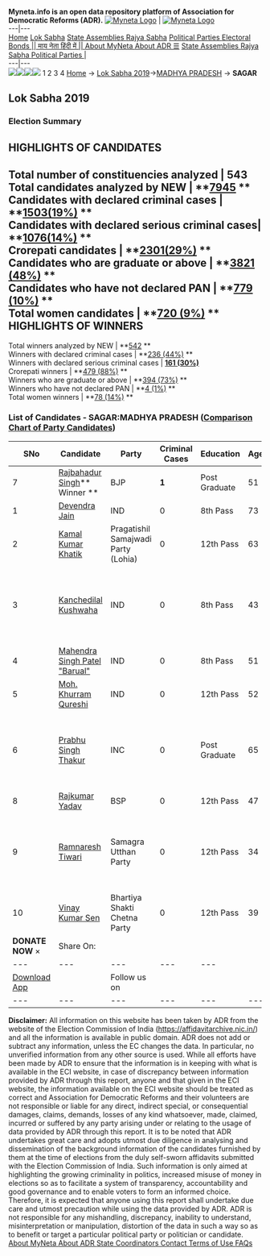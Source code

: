 **Myneta.info is an open data repository platform of Association for Democratic Reforms (ADR).**
[![Myneta Logo](https://www.myneta.info/lib/img/myneta-logo.png)](https://www.myneta.info/) | [![Myneta Logo](https://www.myneta.info/lib/img/adr-logo.png)](https://adrindia.org)  
---|---  
[Home](https://www.myneta.info/) [Lok Sabha](https://www.myneta.info/#ls "Lok Sabha") [ State Assemblies ](https://www.myneta.info/#sa "State Assemblies") [Rajya Sabha](https://www.myneta.info/#rs "Rajya Sabha") [Political Parties ](https://www.myneta.info/party "Political Parties") [ Electoral Bonds ](https://www.myneta.info/electoral_bonds "Electoral Bonds") [ || माय नेता हिंदी में || ](https://translate.google.co.in/translate?prev=hp&hl=en&js=y&u=www.myneta.info&sl=en&tl=hi&history_state0=) [ About MyNeta ](https://adrindia.org/content/about-myneta) [ About ADR ](https://adrindia.org/about-adr/who-we-are) [☰](javascript:void\(0\))
[ State Assemblies ](https://www.myneta.info/#sa "State Assemblies") [ Rajya Sabha ](https://www.myneta.info/#rs "Rajya Sabha") [ Political Parties ](https://www.myneta.info/party "Political Parties")
|   
---|---  
![](https://www.myneta.info/lib/img/banner/banner-1.png)![](https://www.myneta.info/lib/img/banner/banner-2.png)![](https://www.myneta.info/lib/img/banner/banner-3.png)![](https://www.myneta.info/lib/img/banner/banner-4.png)
1  2  3  4 
[Home](https://www.myneta.info/) → [Lok Sabha 2019](https://www.myneta.info/LokSabha2019/)→[MADHYA PRADESH](https://www.myneta.info/LokSabha2019/index.php?action=show_constituencies&state_id=45) → **SAGAR**
### 
## Lok Sabha 2019
###  Election Summary 
HIGHLIGHTS OF CANDIDATES  
---  
Total number of constituencies analyzed |  543   
Total candidates analyzed by NEW | **[7945](https://www.myneta.info/LokSabha2019/index.php?action=summary&subAction=candidates_analyzed&sort=candidate#summary) **  
Candidates with declared criminal cases | **[1503(19%)](https://www.myneta.info/LokSabha2019/index.php?action=summary&subAction=crime&sort=candidate#summary) **  
Candidates with declared serious criminal cases| **[1076(14%)](https://www.myneta.info/LokSabha2019/index.php?action=summary&subAction=serious_crime&sort=candidate#summary) **  
Crorepati candidates | **[2301(29%)](https://www.myneta.info/LokSabha2019/index.php?action=summary&subAction=crorepati&sort=candidate#summary) **  
Candidates who are graduate or above | **[3821 (48%)](https://www.myneta.info/LokSabha2019/index.php?action=summary&subAction=education&sort=candidate#summary) **  
Candidates who have not declared PAN | **[779 (10%)](https://www.myneta.info/LokSabha2019/index.php?action=summary&subAction=without_pan&sort=candidate#summary) **  
Total women candidates | **[720 (9%)](https://www.myneta.info/LokSabha2019/index.php?action=summary&subAction=women_candidate&sort=candidate#summary) **  
HIGHLIGHTS OF WINNERS  
---  
Total winners analyzed by NEW | **[542](https://www.myneta.info/LokSabha2019/index.php?action=summary&subAction=winner_analyzed&sort=candidate#summary) **  
Winners with declared criminal cases | **[236 (44%)](https://www.myneta.info/LokSabha2019/index.php?action=summary&subAction=winner_crime&sort=candidate#summary) **  
Winners with declared serious criminal cases | **[161 (30%)](https://www.myneta.info/LokSabha2019/index.php?action=summary&subAction=winner_serious_crime&sort=candidate#summary)**  
Crorepati winners | **[479 (88%)](https://www.myneta.info/LokSabha2019/index.php?action=summary&subAction=winner_crorepati&sort=candidate#summary) **  
Winners who are graduate or above | **[394 (73%)](https://www.myneta.info/LokSabha2019/index.php?action=summary&subAction=winner_education&sort=candidate#summary) **  
Winners who have not declared PAN | **[4 (1%)](https://www.myneta.info/LokSabha2019/index.php?action=summary&subAction=winner_without_pan&sort=candidate#summary) **  
Total women winners | **[78 (14%)](https://www.myneta.info/LokSabha2019/index.php?action=summary&subAction=winner_women&sort=candidate#summary) **  
### List of Candidates - SAGAR:MADHYA PRADESH ([Comparison Chart of Party Candidates](https://www.myneta.info/LokSabha2019/comparisonchart.php?constituency_id=671))
SNo | Candidate| Party| Criminal Cases| Education| Age| Total Assets| Liabilities  
---|---|---|---|---|---|---|---  
7  | [Rajbahadur Singh](https://www.myneta.info/LokSabha2019/candidate.php?candidate_id=12519)** Winner ** | BJP | **1** | Post Graduate| 51 | Rs 1,64,16,828 ~ 1 Crore+ | Rs 5,47,428 ~ 5 Lacs+  
1  | [Devendra Jain](https://www.myneta.info/LokSabha2019/candidate.php?candidate_id=12588) | IND | 0 | 8th Pass| 73 | Rs 47,99,000 ~ 47 Lacs+ | Rs 2,00,000 ~ 2 Lacs+  
2  | [Kamal Kumar Khatik](https://www.myneta.info/LokSabha2019/candidate.php?candidate_id=12518) | Pragatishil Samajwadi Party (Lohia) | 0 | 12th Pass| 63 | Rs 22,03,000 ~ 22 Lacs+ | Rs 0 ~   
3  | [Kanchedilal Kushwaha](https://www.myneta.info/LokSabha2019/candidate.php?candidate_id=12591) | IND | 0 | 8th Pass| 43 | ![](https://myneta.info/image_v2.php?myneta_folder=LokSabha2019&candidate_id=12591&col=ta) | ![](https://myneta.info/image_v2.php?myneta_folder=LokSabha2019&candidate_id=12591&col=lia)  
4  | [Mahendra Singh Patel "Barual"](https://www.myneta.info/LokSabha2019/candidate.php?candidate_id=12589) | IND | 0 | 8th Pass| 51 | Rs 10,50,000 ~ 10 Lacs+ | Rs 0 ~   
5  | [Moh. Khurram Qureshi](https://www.myneta.info/LokSabha2019/candidate.php?candidate_id=12515) | IND | 0 | 12th Pass| 52 | Rs 1,44,65,000 ~ 1 Crore+ | Rs 4,94,340 ~ 4 Lacs+  
6  | [Prabhu Singh Thakur](https://www.myneta.info/LokSabha2019/candidate.php?candidate_id=12520) | INC | 0 | Post Graduate| 65 | ![](https://myneta.info/image_v2.php?myneta_folder=LokSabha2019&candidate_id=12520&col=ta) | ![](https://myneta.info/image_v2.php?myneta_folder=LokSabha2019&candidate_id=12520&col=lia)  
8  | [Rajkumar Yadav](https://www.myneta.info/LokSabha2019/candidate.php?candidate_id=12514) | BSP | 0 | 12th Pass| 47 | Rs 42,25,000 ~ 42 Lacs+ | Rs 3,00,000 ~ 3 Lacs+  
9  | [Ramnaresh Tiwari](https://www.myneta.info/LokSabha2019/candidate.php?candidate_id=12516) | Samagra Utthan Party | 0 | 12th Pass| 34 | ![](https://myneta.info/image_v2.php?myneta_folder=LokSabha2019&candidate_id=12516&col=ta) | ![](https://myneta.info/image_v2.php?myneta_folder=LokSabha2019&candidate_id=12516&col=lia)  
10  | [Vinay Kumar Sen](https://www.myneta.info/LokSabha2019/candidate.php?candidate_id=12517) | Bhartiya Shakti Chetna Party | 0 | 12th Pass| 39 | Rs 17,75,711 ~ 17 Lacs+ | Rs 1,60,000 ~ 1 Lacs+  
|  **DONATE NOW** × |  Share On:  | [](https://api.whatsapp.com/send?text=https%3A%2F%2Fmyneta.info%2Fpunjab2022%2Findex.php%3Faction%3Dshow_constituencies%26state_id%3D19) | [](https://www.facebook.com/sharer/sharer.php?u=https%3A%2F%2Fmyneta.info%2Fpunjab2022%2Findex.php%3Faction%3Dshow_constituencies%26state_id%3D19) | [](https://twitter.com/share?url=https%3A%2F%2Fmyneta.info%2Fpunjab2022%2Findex.php%3Faction%3Dshow_constituencies%26state_id%3D19)  
---|---|---|---|---  
| [ Download App ](https://play.google.com/store/apps/details?id=com.webrosoft.myneta1&pcampaignid=pcampaignidMKT-Other-global-all-co-prtnr-py-PartBadge-Mar2515-1) | [](https://play.google.com/store/apps/details?id=com.webrosoft.myneta1&pcampaignid=pcampaignidMKT-Other-global-all-co-prtnr-py-PartBadge-Mar2515-1) |  Follow us on  | [](https://www.facebook.com/adrindia.org/) | [](https://twitter.com/adrspeaks) | [](https://groups.google.com/g/national-election-watch?hl=en&pli=1) | [](https://www.instagram.com/adrspeaks/) | [](https://www.youtube.com/user/adrspeaks) | [](https://sharechat.com/profile/adrspeaks)  
---|---|---|---|---|---|---|---|---  
**Disclaimer:** All information on this website has been taken by ADR from the website of the Election Commission of India (https://affidavitarchive.nic.in/) and all the information is available in public domain. ADR does not add or subtract any information, unless the EC changes the data. In particular, no unverified information from any other source is used. While all efforts have been made by ADR to ensure that the information is in keeping with what is available in the ECI website, in case of discrepancy between information provided by ADR through this report, anyone and that given in the ECI website, the information available on the ECI website should be treated as correct and Association for Democratic Reforms and their volunteers are not responsible or liable for any direct, indirect special, or consequential damages, claims, demands, losses of any kind whatsoever, made, claimed, incurred or suffered by any party arising under or relating to the usage of data provided by ADR through this report. It is to be noted that ADR undertakes great care and adopts utmost due diligence in analysing and dissemination of the background information of the candidates furnished by them at the time of elections from the duly self-sworn affidavits submitted with the Election Commission of India. Such information is only aimed at highlighting the growing criminality in politics, increased misuse of money in elections so as to facilitate a system of transparency, accountability and good governance and to enable voters to form an informed choice. Therefore, it is expected that anyone using this report shall undertake due care and utmost precaution while using the data provided by ADR. ADR is not responsible for any mishandling, discrepancy, inability to understand, misinterpretation or manipulation, distortion of the data in such a way so as to benefit or target a particular political party or politician or candidate. 
[ About MyNeta ](https://adrindia.org/content/about-myneta) [ About ADR ](https://adrindia.org/about-adr/who-we-are) [ State Coordinators ](https://adrindia.org/about-adr/state-coordinators) [ Contact ](https://adrindia.org/contact-us) [ Terms of Use ](https://adrindia.org/content/adr-terms-use) [ FAQs ](https://adrindia.org/content/faqs)
